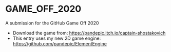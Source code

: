 # GAME_OFF_2020

A submission for the GitHub Game Off 2020

* Download the game from: https://pandepic.itch.io/captain-shostakovich
* This entry uses my new 2D game engine: https://github.com/pandepic/ElementEngine